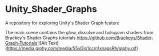 # Unity_Shader_Graphs
A repository for exploring Unity's Shader Graph feature


The main scene contains the glow, dissolve and hologram shaders from Brackey's Shader Graphs tutorials
https://github.com/Brackeys/Shader-Graph-Tutorials
![Alt Text] (https://media.giphy.com/media/55vDjo1ccm1xnagsRh/giphy.gif)
